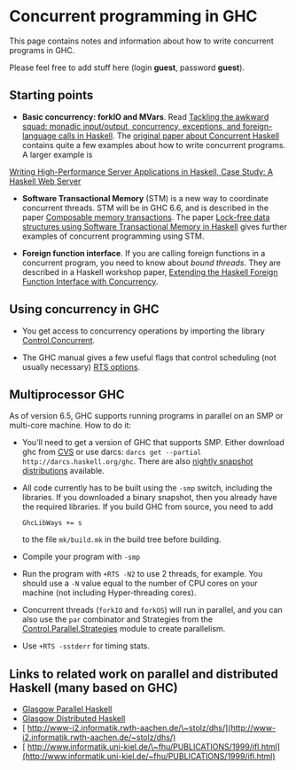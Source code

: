 # Concurrent programming in GHC


This page contains notes and information about how to write concurrent programs in GHC.


Please feel free to add stuff here (login **guest**, password **guest**).

## Starting points

- **Basic concurrency: forkIO and MVars**.  Read [ Tackling the awkward squad: monadic input/output, concurrency, exceptions, and foreign-language calls in Haskell](http://research.microsoft.com/Users/simonpj/papers/marktoberdorf/marktoberdorf.ps.gz).
  The [original paper about Concurrent Haskell](http://www.haskell.org/ghc/docs/papers/concurrent-haskell.ps.gz) contains quite a few examples about how to write concurrent programs.  A larger example is 

[ Writing High-Performance Server Applications in Haskell, Case Study: A Haskell Web Server](http://www.haskell.org/~simonmar/papers/web-server.ps.gz)

- **Software Transactional Memory** (STM) is a new way to coordinate concurrent threads. STM will be in GHC 6.6, and is described in the paper [ Composable memory transactions](http://research.microsoft.com/~simonpj/papers/stm/index.htm).  The paper [ Lock-free data structures using Software Transactional Memory in Haskell](http://research.microsoft.com/~simonpj/papers/stm/lock-free.htm) gives further examples of concurrent programming using STM.

- **Foreign function interface**.  If you are calling foreign functions in a concurrent program, you need to know about *bound threads*.  They are described in a Haskell workshop paper, [ Extending the Haskell Foreign Function Interface with Concurrency](http://research.microsoft.com/~simonpj/Papers/conc-ffi/index.htm).

## Using concurrency in GHC

- You get access to concurrency operations by importing the library [Control.Concurrent](http://www.haskell.org/ghc/docs/latest/html/libraries/base/Control-Concurrent.html).

- The GHC manual gives a few useful flags that control scheduling (not usually necessary) [RTS options](http://www.haskell.org/ghc/docs/latest/html/users_guide/sec-using-parallel.html#parallel-rts-opts).

## Multiprocessor GHC



As of version 6.5, GHC supports running programs in parallel on an SMP or multi-core machine.  How to do it:


- You'll need to get a version of GHC that supports SMP.  Either download ghc from [CVS](http://www.haskell.org/ghc/docs/latest/html/building/sec-cvs.html) or use darcs: `darcs get --partial http://darcs.haskell.org/ghc`.  There are also [nightly snapshot distributions](http://www.haskell.org/ghc/dist/current/dist) available.


 


- All code currently has to be built using the `-smp` switch, including the libraries.  If you downloaded a binary snapshot, then you already have the required libraries.  If you build GHC from source, you need to add

  ```wiki
  GhcLibWays += s
  ```

  to the file `mk/build.mk` in the build tree before building.

- Compile your program with `-smp`


 


- Run the program with `+RTS -N2` to use 2 threads, for example.  You should use a `-N` value equal to the number of CPU cores on your machine (not including Hyper-threading cores).

- Concurrent threads (`forkIO` and `forkOS`) will run in parallel, and you can also use the `par` combinator and Strategies from the [Control.Parallel.Strategies](http://www.haskell.org/ghc/docs/latest/html/libraries/base/Control-Parallel-Strategies.html) module to create parallelism.

- Use `+RTS -sstderr` for timing stats.

## Links to related work on parallel and distributed Haskell (many based on GHC)

- [ Glasgow Parallel Haskell](http://www.macs.hw.ac.uk/~dsg/gph/)
- [ Glasgow Distributed Haskell](http://www.macs.hw.ac.uk/~dsg/gdh/)
- [ http://www-i2.informatik.rwth-aachen.de/\~stolz/dhs/](http://www-i2.informatik.rwth-aachen.de/~stolz/dhs/)
- [ http://www.informatik.uni-kiel.de/\~fhu/PUBLICATIONS/1999/ifl.html](http://www.informatik.uni-kiel.de/~fhu/PUBLICATIONS/1999/ifl.html)
